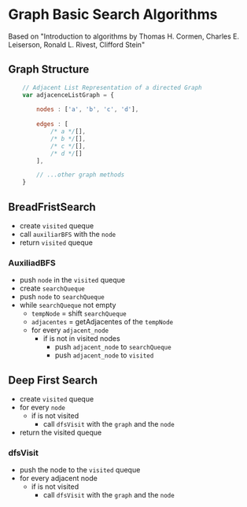 # Graph Basic Search Algorithms
Based on "Introduction to algorithms by Thomas H. Cormen, Charles E. Leiserson, Ronald L. Rivest, Clifford Stein"

## Graph Structure
```js
    // Adjacent List Representation of a directed Graph
    var adjacenceListGraph = {
        
        nodes : ['a', 'b', 'c', 'd'],
        
        edges : [
            /* a */[],
            /* b */[],
            /* c */[],
            /* d */[]
        ],

        // ...other graph methods
    }

```

## BreadFristSearch
-   create `visited` queque
-   call `auxiliarBFS` with the `node`
-   return `visited` queque

### AuxiliadBFS
-   push `node` in the `visited` queque
-   create `searchQueque`
-   push `node` to `searchQueque`
-   while `searchQueque` not empty
    -   `tempNode` = shift `searchQueque`
    -   `adjacentes` = getAdjacentes of the `tempNode`
    -   for every `adjacent_node`
        -   if is not in visited nodes
            -   push `adjacent_node` to `searchQueque`
            -   push `adjacent_node` to `visited`


## Deep First Search
-   create `visited` queque
-   for every `node` 
    -   if is not visited
        -   call `dfsVisit` with the `graph` and the `node`
-   return the visited queque

### dfsVisit
-   push the node to the `visited` queque
-   for every adjacent node
    -   if is not visited
        -   call `dfsVisit` with the `graph` and the `node`